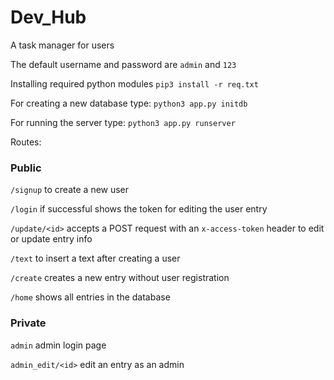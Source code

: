 # Dev_Hub
A task manager for users



The default username and password are `admin` and `123` 



Installing required python modules
`pip3 install -r req.txt`

For creating a new database type:
`python3 app.py initdb`

For running the server type:
`python3 app.py runserver`



Routes:
<h3>Public</h3>

`/signup` to create a new user 

`/login` if successful shows the token for editing the user entry 

`/update/<id>` accepts a POST request with an `x-access-token` header to edit or update entry info 

`/text` to insert a text after creating a user

`/create` creates a new entry without user registration 

`/home` shows all entries in the database 

<h3>Private </h3>

`admin` admin login page

`admin_edit/<id>` edit an entry as an admin
